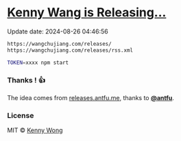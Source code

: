 [Kenny Wang is Releasing...](https://wangchujiang.com/releases/)
===

Update date: <!--GAMFC-->2024-08-26 04:46:56<!--GAMFC-END-->

```sh
https://wangchujiang.com/releases/
https://wangchujiang.com/releases/rss.xml
```

```sh
TOKEN=xxxx npm start
```

### Thanks ! 👍

The idea comes from [releases.antfu.me](https://github.com/antfu/releases.antfu.me), thanks to **[@antfu](https://github.com/antfu)**.

### License

MIT © [Kenny Wong](https://github.com/jaywcjlove)
